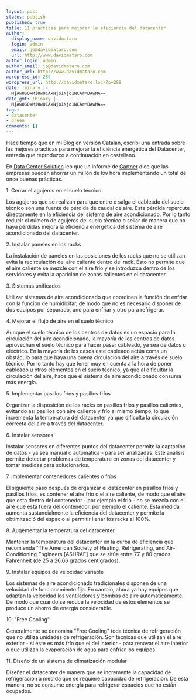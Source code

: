 ```yaml
---
layout: post
status: publish
published: true
title: 11 prácticas para mejorar la eficiéncia del datacenter
author:
  display_name: davidmataro
  login: admin
  email: jo@davidmataro.com
  url: http://www.davidmataro.com
author_login: admin
author_email: jo@davidmataro.com
author_url: http://www.davidmataro.com
wordpress_id: 289
wordpress_url: http://davidmataro.loc/?p=289
date: !binary |-
  MjAwOS0xMi0wOCAxNjo1Njo1NCArMDAwMA==
date_gmt: !binary |-
  MjAwOS0xMi0wOCAxNjo1Njo1NCArMDAwMA==
tags:
- datacenter
- green
comments: []
---
```

<p><span id="result_box" class="long_text"><span style="background-color: rgb(255, 255, 255);" title="A Data Center Solution llegeixo que un informe de Gartner diu que les empreses poden estalviar un milió de kw hora implementant un total d'once bones pràctiques." onmouseover="this.style.backgroundColor='#ebeff9'" onmouseout="this.style.backgroundColor='#fff'">Hace tiempo que en mi Blog en versión Catalan, escribi una entrada sobre las mejores prácticas para mejorar la eficiéncia energética del Datacenter, entrada que reproduzco a continuación en castellano.</p>
<p>En </span></span> <a href="http://www.datacentersols.com/">Data Center Solution</a><span id="result_box" class="long_text"><span style="background-color: rgb(255, 255, 255);" title="A Data Center Solution llegeixo que un informe de Gartner diu que les empreses poden estalviar un milió de kw hora implementant un total d'once bones pràctiques." onmouseover="this.style.backgroundColor='#ebeff9'" onmouseout="this.style.backgroundColor='#fff'"> leo que un informe de </span></span><a href="http://www.gartner.com/">Gartner</a><span id="result_box" class="long_text"><span style="background-color: rgb(255, 255, 255);" title="A Data Center Solution llegeixo que un informe de Gartner diu que les empreses poden estalviar un milió de kw hora implementant un total d'once bones pràctiques." onmouseover="this.style.backgroundColor='#ebeff9'" onmouseout="this.style.backgroundColor='#fff'"> dice que las empresas pueden ahorrar un millón de kw hora implementando un total de once buenas prácticas.</p>
<p></span><span style="background-color: rgb(255, 255, 255);" title="1." onmouseover="this.style.backgroundColor='#ebeff9'" onmouseout="this.style.backgroundColor='#fff'">1. </span><span title="Tancar el forats en el terra tècnic" onmouseover="this.style.backgroundColor='#ebeff9'" onmouseout="this.style.backgroundColor='#fff'">Cerrar el agujeros en el suelo técnico</p>
<p></span><span style="background-color: rgb(255, 255, 255);" title="Els forants que es realitzen perquè aquest cablejat entri o surti del terra tècnic són una font de pèrdua de cabal d'aire." onmouseover="this.style.backgroundColor='#ebeff9'" onmouseout="this.style.backgroundColor='#fff'">Los agujeros que se realizan para que entre  o salga el cableado del suelo técnico son una fuente de pérdida de caudal de aire. </span><span title="Aquesta pèrdua repercuteix directament en la eficiència del sistema d'aire condicionat." onmouseover="this.style.backgroundColor='#ebeff9'" onmouseout="this.style.backgroundColor='#fff'">Esta pérdida repercute directamente en la eficiencia del sistema de aire acondicionado. </span><span style="background-color: rgb(255, 255, 255);" title="Per tant reduïr el nombre de forats del terra tècnic o sellar-los de manera que no hi hagi pèrdues millora la eficència energètica del sistema d'aire condicionat del datacenter." onmouseover="this.style.backgroundColor='#ebeff9'" onmouseout="this.style.backgroundColor='#fff'">Por lo tanto reducir el número de agujeros del suelo técnico o sellar de manera que no haya pérdidas mejora la eficiencia energética del sistema de aire acondicionado del datacenter.</p>
<p></span><span style="background-color: rgb(255, 255, 255);" title="2." onmouseover="this.style.backgroundColor='#ebeff9'" onmouseout="this.style.backgroundColor='#fff'">2. </span><span title="Instal·lar panells ens els racks" onmouseover="this.style.backgroundColor='#ebeff9'" onmouseout="this.style.backgroundColor='#fff'">Instalar paneles en los racks</p>
<p></span><span style="background-color: rgb(255, 255, 255);" title="La instal·lació de panells en les posicions dels racks que no s'utilitzen evita la recirculació de l'aire calent dintre del rack." onmouseover="this.style.backgroundColor='#ebeff9'" onmouseout="this.style.backgroundColor='#fff'">La instalación de paneles en las posiciones de los racks que no se utilizan evita la recirculación del aire caliente dentro del rack. </span><span title="Això no permet que l'aire calent es barregi amb l'aire fred i s'introdueixi dintre dels servidors i evita la aparició de zones calentes en el datacenter." onmouseover="this.style.backgroundColor='#ebeff9'" onmouseout="this.style.backgroundColor='#fff'">Esto no permite que el aire caliente se mezcle con el aire frío y se introduzca dentro de los servidores y evita la aparición de zonas calientes en el datacenter.</p>
<p></span><span style="background-color: rgb(255, 255, 255);" title="3." onmouseover="this.style.backgroundColor='#ebeff9'" onmouseout="this.style.backgroundColor='#fff'">3. </span><span title="Sistemes unificats" onmouseover="this.style.backgroundColor='#ebeff9'" onmouseout="this.style.backgroundColor='#fff'">Sistemas unificados</p>
<p></span><span style="background-color: rgb(255, 255, 255);" title="Utilitzar sistemes d'aire condicionat que coordinin la funció de refredar amb la funció d'humidicifar, de manera que no cal disposar de dos equips per separat, un per refredar i un altre per refrigerar." onmouseover="this.style.backgroundColor='#ebeff9'" onmouseout="this.style.backgroundColor='#fff'">Utilizar sistemas de aire acondicionado que coordinen la función de enfriar con la función de humidicifar, de modo que no es necesario disponer de dos equipos por separado, uno para enfriar y otro para refrigerar.</p>
<p></span><span title="4." onmouseover="this.style.backgroundColor='#ebeff9'" onmouseout="this.style.backgroundColor='#fff'">4. </span><span title="Millorar el fluxe d'aire en el terra tècnic" onmouseover="this.style.backgroundColor='#ebeff9'" onmouseout="this.style.backgroundColor='#fff'">Mejorar el flujo de aire en el suelo técnico</p>
<p></span><span style="background-color: rgb(255, 255, 255);" title="Tot i que el terra tècnic dels centres de dades és un espai per a la circulació de l'aire condicionat, la majoria dels centres de dades aprofiten el terra tècnic per fer-hi passar cablejat, ja sigui de dades o elèctric." onmouseover="this.style.backgroundColor='#ebeff9'" onmouseout="this.style.backgroundColor='#fff'">Aunque el suelo técnico de los centros de datos es un espacio para la circulación del aire acondicionado, la mayoría de los centros de datos aprovechan el suelo técnico para hacer pasar cableado, ya sea de datos o eléctrico. </span><span title="En la majoría dels casos aquest cablejat actúa coma un obstacle perquè hi hagi una bona circulació de l'aire a través de terra tècnic." onmouseover="this.style.backgroundColor='#ebeff9'" onmouseout="this.style.backgroundColor='#fff'">En la mayoría de los casos este cableado actúa coma un obstáculo para que haya una buena circulación del aire a través de suelo técnico. </span><span style="background-color: rgb(255, 255, 255);" title="Per tant cal anar molt en compte a l'hora de posar cablejat o d'altres elements en el terra tècnic, ja que aldificultar la circulació de l'aire, fa que el sistema d'aire condicionat consumèixi més energia." onmouseover="this.style.backgroundColor='#ebeff9'" onmouseout="this.style.backgroundColor='#fff'">Por lo tanto hay que tener muy en cuenta a la hora de poner cableado u otros elementos en el suelo técnico, ya que al dificultar la circulación del aire, hace que el sistema de aire acondicionado consuma más energía.</p>
<p></span><span title="5." onmouseover="this.style.backgroundColor='#ebeff9'" onmouseout="this.style.backgroundColor='#fff'">5. </span><span title="Implementar passadissos calents i passadissos freds" onmouseover="this.style.backgroundColor='#ebeff9'" onmouseout="this.style.backgroundColor='#fff'">Implementar pasillos fríos y pasillos fríos</p>
<p></span><span style="background-color: rgb(255, 255, 255);" title="Organitzar la disposició dels racks en passadissos freds i passadissos calents, evitant així passadissos amb aire calend i fred alhora, fet que incrementa la temperatura del datacenter ja que dificulta la circulació correcta de l'aire a través del datacenter." onmouseover="this.style.backgroundColor='#ebeff9'" onmouseout="this.style.backgroundColor='#fff'">Organizar la disposición de los racks en pasillos fríos y pasillos calientes, evitando así pasillos con aire caliente y frío al mismo tiempo, lo que incrementa la temperatura del datacenter ya que dificulta la circulación correcta del aire a través del datacenter.</p>
<p></span><span title="6." onmouseover="this.style.backgroundColor='#ebeff9'" onmouseout="this.style.backgroundColor='#fff'">6. </span><span title="Instal·lar sensors" onmouseover="this.style.backgroundColor='#ebeff9'" onmouseout="this.style.backgroundColor='#fff'">Instalar sensores</p>
<p></span><span title="Instal·lar sensors a diferents punts del datacenter permet la captació de dades - ja sigui manual o automàtica - per a ser analitzades." onmouseover="this.style.backgroundColor='#ebeff9'" onmouseout="this.style.backgroundColor='#fff'">Instalar sensores en diferentes puntos del datacenter permite la captación de datos - ya sea manual o automática - para ser analizadas. </span><span style="background-color: rgb(255, 255, 255);" title="Aquest anàlisi permet detectar problemes de temperatura en zones del datacenter i prendre mesures per solucionar-los." onmouseover="this.style.backgroundColor='#ebeff9'" onmouseout="this.style.backgroundColor='#fff'">Este análisis permite detectar problemas de temperatura en zonas del datacenter y tomar medidas para solucionarlos.</p>
<p></span><span style="background-color: rgb(255, 255, 255);" title="7." onmouseover="this.style.backgroundColor='#ebeff9'" onmouseout="this.style.backgroundColor='#fff'">7. </span><span title="Implementar contenidors calents o freds" onmouseover="this.style.backgroundColor='#ebeff9'" onmouseout="this.style.backgroundColor='#fff'">Implementar contenedores calientes o fríos</p>
<p></span><span style="background-color: rgb(255, 255, 255);" title="El següent pas després d'organitzar el datacenter en passadissos calents i passadissos freds, es contindre l'aire fred o l'aire calent,de manera que la'ire que esta dins del contenidor - per exemple elfred - no es barreja amb l'" onmouseover="this.style.backgroundColor='#ebeff9'" onmouseout="this.style.backgroundColor='#fff'">El siguiente paso después de organizar el datacenter en pasillos fríos y pasillos fríos, es contener el aire frío o el aire caliente, de modo que el aire que esta dentro del contenedor - por ejemplo el frio - no se mezcla con el </span><span title="aire que està fora del contanidor, per exemple el calent." onmouseover="this.style.backgroundColor='#ebeff9'" onmouseout="this.style.backgroundColor='#fff'">aire que está fuera del contenedor, por ejemplo el caliente. </span><span style="background-color: rgb(255, 255, 255);" title="Aquesta mesura augmenta substancialment la eficiència del datacenter i permet la obtimització de l'espai al permetre omplir els racks al 100%." onmouseover="this.style.backgroundColor='#ebeff9'" onmouseout="this.style.backgroundColor='#fff'">Esta medida aumenta sustancialmente la eficiencia del datacenter y permite la obtimització del espacio al permitir llenar los racks al 100%.</p>
<p></span><span style="background-color: rgb(255, 255, 255);" title="8." onmouseover="this.style.backgroundColor='#ebeff9'" onmouseout="this.style.backgroundColor='#fff'">8. </span><span title="Augementar la temperatura del datacenter" onmouseover="this.style.backgroundColor='#ebeff9'" onmouseout="this.style.backgroundColor='#fff'">Augementar la temperatura del datacenter</p>
<p></span><span style="background-color: rgb(255, 255, 255);" title="Mantenir la temperatura del datacenter en la curba d'eficiència que recomana &quot;The American Society of Heating, Refrigerating, and Air-Conditioning Engineers [ASHRAE] que es situa entra 77 i 80 graus Fahrenheit (de 25 a 26,66 graus Celcius)." onmouseover="this.style.backgroundColor='#ebeff9'" onmouseout="this.style.backgroundColor='#fff'">Mantener la temperatura del datacenter en la curba de eficiencia que recomienda "The American Society of Heating, Refrigerating, and Air-Conditioning Engineers [ASHRAE] que se sitúa entre 77 y 80 grados Fahrenheit (de 25 a 26,66 grados centígrados).</p>
<p></span><span title="9." onmouseover="this.style.backgroundColor='#ebeff9'" onmouseout="this.style.backgroundColor='#fff'">9. </span><span style="background-color: rgb(255, 255, 255);" title="Instalar equips de velicitat variable" onmouseover="this.style.backgroundColor='#ebeff9'" onmouseout="this.style.backgroundColor='#fff'">Instalar equipos de velocidad variable</p>
<p></span><span style="background-color: rgb(255, 255, 255);" title="Els sistemes d'aire condicionat tradicionals disposen d'una velocitat de funcionament fixa." onmouseover="this.style.backgroundColor='#ebeff9'" onmouseout="this.style.backgroundColor='#fff'">Los sistemas de aire acondicionado tradicionales disponen de una velocidad de funcionamiento fija. </span><span title="En canvi, ara ja hi ha equips que adapten la velictat dels ventiladors i bombes d'aire automaticament." onmouseover="this.style.backgroundColor='#ebeff9'" onmouseout="this.style.backgroundColor='#fff'">En cambio, ahora ya hay equipos que adaptan la velocidad los ventiladores y bombas de aire automáticamente. </span><span style="background-color: rgb(255, 255, 255);" title="De manera que quant es redueix la velocitat d'aquest elements es produeix un estàlvi d'energia considerable." onmouseover="this.style.backgroundColor='#ebeff9'" onmouseout="this.style.backgroundColor='#fff'">De modo que cuando se reduce la velocidad de estos elementos se produce un ahorro de energía considerable.</p>
<p></span><span title="10." onmouseover="this.style.backgroundColor='#ebeff9'" onmouseout="this.style.backgroundColor='#fff'">10. </span><span style="background-color: rgb(255, 255, 255);" title="&quot;Free Cooling&quot;" onmouseover="this.style.backgroundColor='#ebeff9'" onmouseout="this.style.backgroundColor='#fff'">"Free Cooling"</p>
<p></span><span style="background-color: rgb(255, 255, 255);" title="Generalment s'anomena &quot;Free Cooling&quot; a tota tècnica de refrigeració que no utilitza unitats de refrigeració." onmouseover="this.style.backgroundColor='#ebeff9'" onmouseout="this.style.backgroundColor='#fff'">Generalmente se denomina "Free Cooling" toda técnica de refrigeración que no utiliza unidades de refrigeración. </span><span style="background-color: rgb(255, 255, 255);" title="Són tècniques que utilitzan l'aire exterior - si aquest és més fred que el de l'interior - per a renovar l'aire interior o que utilitzen la evaporació d'aigua per refredar els equips." onmouseover="this.style.backgroundColor='#ebeff9'" onmouseout="this.style.backgroundColor='#fff'">Son técnicas que utilizan el aire exterior - si éste es más frío que el del interior - para renovar el aire interior o que utilizan la evaporación de agua para enfriar los equipos.</p>
<p></span><span title="11." onmouseover="this.style.backgroundColor='#ebeff9'" onmouseout="this.style.backgroundColor='#fff'">11. </span><span style="background-color: rgb(255, 255, 255);" title="Disseny d'un sistema de climatització modular" onmouseover="this.style.backgroundColor='#ebeff9'" onmouseout="this.style.backgroundColor='#fff'">Diseño de un sistema de climatización modular</p>
<p></span><span style="background-color: rgb(255, 255, 255);" title="Dissenyar el datacenter de manera que s'incrementi la capacitat de refrigeració a mida que es requereix capacitat de refrigeració." onmouseover="this.style.backgroundColor='#ebeff9'" onmouseout="this.style.backgroundColor='#fff'">Diseñar el datacenter de manera que se incremente la capacidad de refrigeración a medida que se requiere capacidad de refrigeración. </span><span style="background-color: rgb(255, 255, 255);" title="D'aquesta menera, no es consumeix energia per refrigerar espais que no estan ocupats." onmouseover="this.style.backgroundColor='#ebeff9'" onmouseout="this.style.backgroundColor='#fff'">De esta manera, no se consume energía para refrigerar espacios que no están ocupados.</span></span></p>
